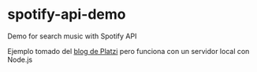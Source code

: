 # spotify-api-demo
Demo for search music with Spotify API

Ejemplo tomado del [blog de Platzi](https://platzi.com/blog/api-web-spotify/) pero funciona con un servidor local con Node.js
